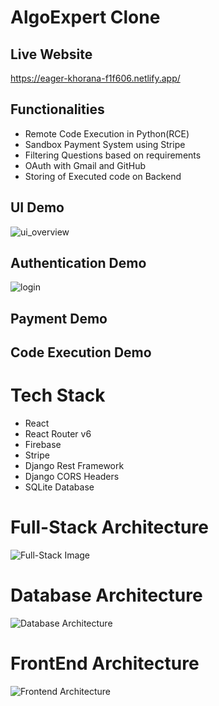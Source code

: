 # AlgoExpert Clone

## Live Website
https://eager-khorana-f1f606.netlify.app/ 

## Functionalities
+ Remote Code Execution in Python(RCE)
+ Sandbox Payment System using Stripe
+ Filtering Questions based on requirements
+ OAuth with Gmail and GitHub
+ Storing of Executed code on Backend

## UI Demo
![ui_overview](https://user-images.githubusercontent.com/80830461/152632145-c610566f-3af7-49ec-b83c-db816a98e88e.gif)

## Authentication Demo
![login](https://user-images.githubusercontent.com/80830461/152632133-9b029de2-483a-45e0-a602-6baf69df962d.gif)

## Payment Demo

## Code Execution Demo

# Tech Stack
+ React
+ React Router v6
+ Firebase
+ Stripe
+ Django Rest Framework
+ Django CORS Headers
+ SQLite Database

# Full-Stack Architecture

![Full-Stack Image](https://user-images.githubusercontent.com/80830461/152535388-10d49128-c00b-4280-b5c2-b8a8ea6b7ce1.jpeg)

# Database Architecture
![Database Architecture](https://user-images.githubusercontent.com/80830461/152535487-ca9c9abb-42b6-456c-a297-c8bf68ac8dc7.jpeg)

# FrontEnd Architecture
![Frontend Architecture](https://user-images.githubusercontent.com/80830461/152535570-7b14291f-b25c-48fa-aaf3-7d6a2e250f4a.jpeg)




